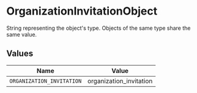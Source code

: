 # OrganizationInvitationObject

String representing the object's type. Objects of the same type share the same value.



## Values

| Name                      | Value                     |
| ------------------------- | ------------------------- |
| `ORGANIZATION_INVITATION` | organization_invitation   |